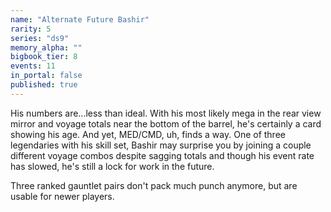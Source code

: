 ```yaml
---
name: "Alternate Future Bashir"
rarity: 5
series: "ds9"
memory_alpha: ""
bigbook_tier: 8
events: 11
in_portal: false
published: true
---
```


His numbers are...less than ideal. With his most likely mega in the rear view mirror and voyage totals near the bottom of the barrel, he's certainly a card showing his age. And yet, MED/CMD, uh, finds a way. One of three legendaries with his skill set, Bashir may surprise you by joining a couple different voyage combos despite sagging totals and though his event rate has slowed, he's still a lock for work in the future.

Three ranked gauntlet pairs don't pack much punch anymore, but are usable for newer players.

